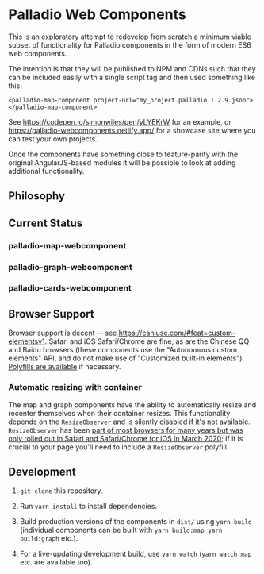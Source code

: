 # Palladio Web Components

This is an exploratory attempt to redevelop from scratch a minimum viable subset of functionality for Palladio components in the form of modern ES6 web components.

The intention is that they will be published to NPM and CDNs such that they can be included easily with a single script tag and then used something like this:

```
<palladio-map-component project-url="my_project.palladio.1.2.9.json"></palladio-map-component>
```

See https://codepen.io/simonwiles/pen/yLYEKrW for an example, or https://palladio-webcomponents.netlify.app/ for a showcase site where you can test your own projects.

Once the components have something close to feature-parity with the original AngularJS-based modules it will be possible to look at adding additional functionality.

## Philosophy

## Current Status

### palladio-map-webcomponent

### palladio-graph-webcomponent

### palladio-cards-webcomponent

## Browser Support

Browser support is decent -- see https://caniuse.com/#feat=custom-elementsv1. Safari and iOS Safari/Chrome are fine, as are the Chinese QQ and Baidu browsers (these components use the "Autonomous custom elements" API, and do not make use of "Customized built-in elements"). [Polyfills are available](https://www.webcomponents.org/polyfills) if necessary.

### Automatic resizing with container

The map and graph components have the ability to automatically resize and recenter themselves when their container resizes. This functionality depends on the `ResizeObserver` and is silently disabled if it's not available. `ResizeObserver` has been [part of most browsers for many years but was only rolled out in Safari and Safari/Chrome for iOS in March 2020](https://caniuse.com/resizeobserver); if it is crucial to your page you'll need to include a `ResizeObserver` polyfill.

## Development

1. `git clone` this repository.

1. Run `yarn install` to install dependencies.

1. Build production versions of the components in `dist/` using `yarn build` (individual components can be built with `yarn build:map`, `yarn build:graph` etc.).

1. For a live-updating development build, use `yarn watch` (`yarn watch:map` etc. are available too).
